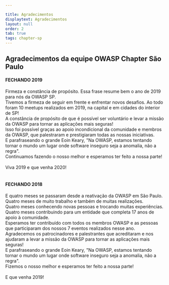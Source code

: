 ```yaml
---

title: Agradecimentos
displaytext: Agradecimentos
layout: null
order: 2
tab: true
tags: chapter-sp
---
```


<h2>Agradecimentos da equipe OWASP Chapter São Paulo</h2>
<h4>FECHANDO 2019</h4>
Firmeza e constância de propósito. Essa frase resume bem o ano de 2019 para nós da OWASP SP.<br>
Tivemos a firmeza de seguir em frente e enfrentar novos desafios. Ao todo foram 10 meetups realizados em 2019, na capital e em cidades do interior de SP!<br>
A constância de propósito de que é possível ser voluntário e levar a missão da OWASP para tornar as aplicações mais seguras!<br>
Isso foi possível graças ao apoio incondicional da comunidade e membros da OWASP, que palestraram e prestigiaram todas as nossas iniciativas.<br>
E parafraseando o grande Eoin Keary, "Na OWASP, estamos tentando tornar o mundo um lugar onde software inseguro seja a anomalia, não a regra".<br>
Continuamos fazendo o nosso melhor e esperamos ter feito a nossa parte!<br>
<br>
Viva 2019 e que venha 2020!<br>
<br>
<h4>FECHANDO 2018</h4>
E quatro meses se passaram desde a reativação da OWASP em São Paulo.<br>
Quatro meses de muito trabalho e também de muitas realizações.<br>
Quatro meses conhecendo novas pessoas e trocando muitas experiências.<br>
Quatro meses contribuindo para um entidade que completa 17 anos de apoio à comunidade.<br>
Esperamos ter contribuído com todos os membros OWASP e as pessoas que participaram dos nossos 7 eventos realizados nesse ano.<br>
Agradecemos os patrocinadores e palestrantes que acreditaram e nos ajudaram a levar a missão da OWASP para tornar as aplicações mais seguras!<br>
E parafraseando o grande Eoin Keary, "Na OWASP, estamos tentando tornar o mundo um lugar onde software inseguro seja a anomalia, não a regra".<br>
Fizemos o nosso melhor e esperamos ter feito a nossa parte!<br>
<br>
E que venha 2019!<br>
